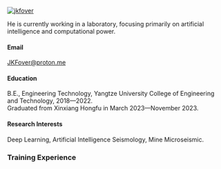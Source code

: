 

[![jkfover](https://img.shields.io/badge/senli1073-github-blue?logo=github)](https://github.com/jkfover)

He is currently working in a laboratory, focusing primarily on artificial intelligence and computational power.

#### Email
JKFover@proton.me

#### Education
B.E., Engineering Technology, Yangtze University College of Engineering and Technology, 2018—2022.\
Graduated from Xinxiang Hongfu in March 2023—November 2023.
#### Research Interests
Deep Learning, Artificial Intelligence Seismology, Mine Microseismic.

### Training Experience


